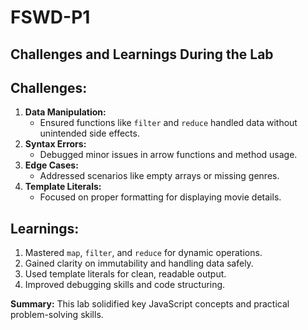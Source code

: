 # FSWD-P1
## Challenges and Learnings During the Lab

## Challenges:
1. **Data Manipulation:** 
   - Ensured functions like `filter` and `reduce` handled data without unintended side effects.
2. **Syntax Errors:** 
   - Debugged minor issues in arrow functions and method usage.
3. **Edge Cases:** 
   - Addressed scenarios like empty arrays or missing genres.
4. **Template Literals:** 
   - Focused on proper formatting for displaying movie details.

## Learnings:
1. Mastered `map`, `filter`, and `reduce` for dynamic operations.
2. Gained clarity on immutability and handling data safely.
3. Used template literals for clean, readable output.
4. Improved debugging skills and code structuring.

**Summary:** This lab solidified key JavaScript concepts and practical problem-solving skills.
